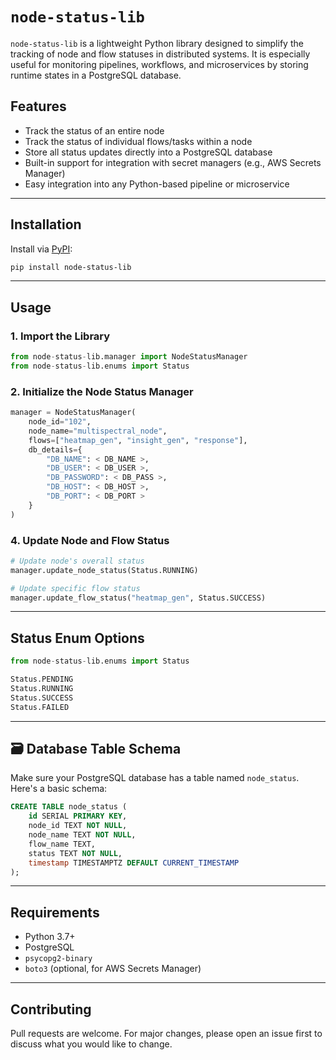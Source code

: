 # `node-status-lib`

`node-status-lib` is a lightweight Python library designed to simplify the tracking of node and flow statuses in distributed systems. It is especially useful for monitoring pipelines, workflows, and microservices by storing runtime states in a PostgreSQL database.

## Features

* Track the status of an entire node
* Track the status of individual flows/tasks within a node
* Store all status updates directly into a PostgreSQL database
* Built-in support for integration with secret managers (e.g., AWS Secrets Manager)
* Easy integration into any Python-based pipeline or microservice

---

## Installation

Install via [PyPI](https://pypi.org):

```bash
pip install node-status-lib
```

---

## Usage

### 1. Import the Library

```python
from node-status-lib.manager import NodeStatusManager
from node-status-lib.enums import Status
```


### 2. Initialize the Node Status Manager

```python
manager = NodeStatusManager(
    node_id="102",
    node_name="multispectral_node",
    flows=["heatmap_gen", "insight_gen", "response"],
    db_details={
        "DB_NAME": < DB_NAME >,
        "DB_USER": < DB_USER >,
        "DB_PASSWORD": < DB_PASS >,
        "DB_HOST": < DB_HOST >,
        "DB_PORT": < DB_PORT >
    }
)
```

### 4. Update Node and Flow Status

```python
# Update node's overall status
manager.update_node_status(Status.RUNNING)

# Update specific flow status
manager.update_flow_status("heatmap_gen", Status.SUCCESS)
```

---

## Status Enum Options

```python
from node-status-lib.enums import Status

Status.PENDING
Status.RUNNING
Status.SUCCESS
Status.FAILED
```

---

## 🗃️ Database Table Schema

Make sure your PostgreSQL database has a table named `node_status`. Here's a basic schema:

```sql
CREATE TABLE node_status (
    id SERIAL PRIMARY KEY,
    node_id TEXT NOT NULL,
    node_name TEXT NOT NULL,
    flow_name TEXT,
    status TEXT NOT NULL,
    timestamp TIMESTAMPTZ DEFAULT CURRENT_TIMESTAMP
);
```

---

## Requirements

* Python 3.7+
* PostgreSQL
* `psycopg2-binary`
* `boto3` (optional, for AWS Secrets Manager)

---
## Contributing

Pull requests are welcome. For major changes, please open an issue first to discuss what you would like to change.

